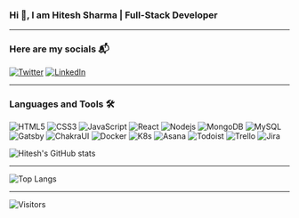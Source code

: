 ### Hi 👋, I am Hitesh Sharma | Full-Stack Developer


---

### Here are my socials 📬

[![Twitter](http://img.shields.io/badge/-Twitter-1DA1F2?style=for-the-badge&logo=twitter&logoColor=ffffff)](https://twitter.com/ihiteshsharma)
[![LinkedIn](http://img.shields.io/badge/-LinkedIn-0e76a8?style=for-the-badge&logo=linkedin&logoColor=ffffff)](https://www.linkedin.com/in/ihiteshsharma/)

---

### Languages and Tools  🛠

![HTML5](http://img.shields.io/badge/-HTML5-E34F26?style=for-the-badge&logo=html5&logoColor=ffffff)
![CSS3](http://img.shields.io/badge/-CSS3-1572B6?style=for-the-badge&logo=css3&logoColor=ffffff)
![JavaScript](http://img.shields.io/badge/-JavaScript-F7DF1E?style=for-the-badge&logo=JavaScript&logoColor=000000)
![React](http://img.shields.io/badge/-React-61DAFB?style=for-the-badge&logo=React&logoColor=000000)
![Nodejs](http://img.shields.io/badge/-Node.js-339933?style=for-the-badge&logo=node.js&logoColor=ffffff)
![MongoDB](http://img.shields.io/badge/-MongoDB-47A248?style=for-the-badge&logo=MongoDB&logoColor=ffffff)
![MySQL](http://img.shields.io/badge/-MySQL-4479A1?style=for-the-badge&logo=MySQL&logoColor=ffffff)
![Gatsby](http://img.shields.io/badge/-Gatsby-663399?style=for-the-badge&logo=Gatsby&logoColor=ffffff)
![ChakraUI](http://img.shields.io/badge/-ChakraUI-319795?style=for-the-badge&logo=ChakraUI&logoColor=ffffff)
![Docker](http://img.shields.io/badge/-Docker-2496ED?style=for-the-badge&logo=Docker&logoColor=ffffff)
![K8s](http://img.shields.io/badge/-K8s-326CE5?style=for-the-badge&logo=Kubernetes&logoColor=ffffff)
![Asana](http://img.shields.io/badge/-Asana-273347?style=for-the-badge&logo=Asana&logoColor=ffffff)
![Todoist](http://img.shields.io/badge/-Todoist-E44332?style=for-the-badge&logo=Todoist&logoColor=ffffff)
![Trello](http://img.shields.io/badge/-Trello-0052CC?style=for-the-badge&logo=Trello&logoColor=ffffff)
![Jira](http://img.shields.io/badge/-Jira-0052CC?style=for-the-badge&logo=JiraSoftware&logoColor=ffffff)


![Hitesh's GitHub stats](https://github-readme-stats.vercel.app/api?username=ihiteshsharma&show_icons=true&theme=transparent)

---

![Top Langs](https://github-readme-stats.vercel.app/api/top-langs/?username=ihiteshsharma&layout=compact)

---

![Visitors](https://komarev.com/ghpvc/?username=ihiteshsharma&color=319e77&style=plastic)
